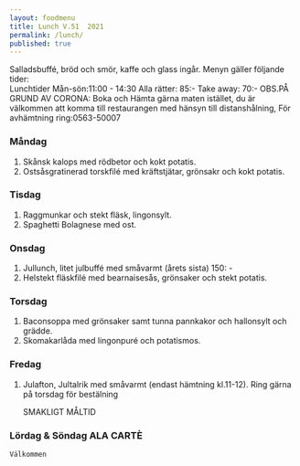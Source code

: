 ```yaml
---
layout: foodmenu
title: Lunch V.51  2021
permalink: /lunch/
published: true
---
```

Salladsbuffé, bröd och smör, kaffe och glass ingår.
Menyn gäller följande tider:  
Lunchtider  Mån-sön:11:00 - 14:30
Alla rätter: 85:- Take away: 70:-
OBS.PÅ GRUND AV CORONA: Boka och Hämta gärna maten istället, du är välkommen att komma till restaurangen med hänsyn till distanshålning, För avhämtning ring:0563-50007
                                

### Måndag
1. Skånsk kalops med rödbetor och kokt potatis.
2. Ostsåsgratinerad torskfilé med kräftstjätar, grönsakr och kokt potatis.

### Tisdag
1. Raggmunkar och stekt fläsk, lingonsylt.
2. Spaghetti Bolagnese med ost.

### Onsdag
1. Jullunch, litet julbuffé med småvarmt (årets sista)  150: -
2. Helstekt fläskfilé med bearnaisesås, grönsaker och stekt potatis.

### Torsdag
1. Baconsoppa med grönsaker samt tunna pannkakor och hallonsylt och grädde. 
2. Skomakarlåda med lingonpuré och potatismos.

### Fredag  
1. Julafton, Jultalrik med småvarmt (endast hämtning kl.11-12).
   Ring gärna på torsdag för bestälning

    SMAKLIGT MÅLTID
### Lördag & Söndag ALA CARTÈ

    Välkommen
    
       
    

   
    
   
     
